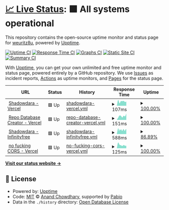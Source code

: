 # [📈 Live Status](https://weuritz8u.github.io/upptime): <!--live status--> **🟩 All systems operational**

This repository contains the open-source uptime monitor and status page for [weuritz8u](https://weuritz8u.github.io), powered by [Upptime](https://github.com/upptime/upptime).

[![Uptime CI](https://github.com/weuritz8u/upptime/workflows/Uptime%20CI/badge.svg)](https://github.com/weuritz8u/upptime/actions?query=workflow%3A%22Uptime+CI%22)
[![Response Time CI](https://github.com/weuritz8u/upptime/workflows/Response%20Time%20CI/badge.svg)](https://github.com/weuritz8u/upptime/actions?query=workflow%3A%22Response+Time+CI%22)
[![Graphs CI](https://github.com/weuritz8u/upptime/workflows/Graphs%20CI/badge.svg)](https://github.com/weuritz8u/upptime/actions?query=workflow%3A%22Graphs+CI%22)
[![Static Site CI](https://github.com/weuritz8u/upptime/workflows/Static%20Site%20CI/badge.svg)](https://github.com/weuritz8u/upptime/actions?query=workflow%3A%22Static+Site+CI%22)
[![Summary CI](https://github.com/weuritz8u/upptime/workflows/Summary%20CI/badge.svg)](https://github.com/weuritz8u/upptime/actions?query=workflow%3A%22Summary+CI%22)

With [Upptime](https://upptime.js.org), you can get your own unlimited and free uptime monitor and status page, powered entirely by a GitHub repository. We use [Issues](https://github.com/weuritz8u/upptime/issues) as incident reports, [Actions](https://github.com/weuritz8u/upptime/actions) as uptime monitors, and [Pages](https://weuritz8u.github.io/upptime) for the status page.

<!--start: status pages-->
<!-- This summary is generated by Upptime (https://github.com/upptime/upptime) -->
<!-- Do not edit this manually, your changes will be overwritten -->
<!-- prettier-ignore -->
| URL | Status | History | Response Time | Uptime |
| --- | ------ | ------- | ------------- | ------ |
| <img alt="" src="https://icons.duckduckgo.com/ip3/shadowdara.vercel.app.ico" height="13"> [Shadowdara - Vercel](https://shadowdara.vercel.app/) | 🟩 Up | [shadowdara-vercel.yml](https://github.com/weuritz8u/upptime/commits/HEAD/history/shadowdara-vercel.yml) | <details><summary><img alt="Response time graph" src="./graphs/shadowdara-vercel/response-time-week.png" height="20"> 107ms</summary><br><a href="https://weuritz8u.github.io/upptime/history/shadowdara-vercel"><img alt="Response time 126" src="https://img.shields.io/endpoint?url=https%3A%2F%2Fraw.githubusercontent.com%2Fweuritz8u%2Fupptime%2FHEAD%2Fapi%2Fshadowdara-vercel%2Fresponse-time.json"></a><br><a href="https://weuritz8u.github.io/upptime/history/shadowdara-vercel"><img alt="24-hour response time 104" src="https://img.shields.io/endpoint?url=https%3A%2F%2Fraw.githubusercontent.com%2Fweuritz8u%2Fupptime%2FHEAD%2Fapi%2Fshadowdara-vercel%2Fresponse-time-day.json"></a><br><a href="https://weuritz8u.github.io/upptime/history/shadowdara-vercel"><img alt="7-day response time 107" src="https://img.shields.io/endpoint?url=https%3A%2F%2Fraw.githubusercontent.com%2Fweuritz8u%2Fupptime%2FHEAD%2Fapi%2Fshadowdara-vercel%2Fresponse-time-week.json"></a><br><a href="https://weuritz8u.github.io/upptime/history/shadowdara-vercel"><img alt="30-day response time 126" src="https://img.shields.io/endpoint?url=https%3A%2F%2Fraw.githubusercontent.com%2Fweuritz8u%2Fupptime%2FHEAD%2Fapi%2Fshadowdara-vercel%2Fresponse-time-month.json"></a><br><a href="https://weuritz8u.github.io/upptime/history/shadowdara-vercel"><img alt="1-year response time 126" src="https://img.shields.io/endpoint?url=https%3A%2F%2Fraw.githubusercontent.com%2Fweuritz8u%2Fupptime%2FHEAD%2Fapi%2Fshadowdara-vercel%2Fresponse-time-year.json"></a></details> | <details><summary><a href="https://weuritz8u.github.io/upptime/history/shadowdara-vercel">100.00%</a></summary><a href="https://weuritz8u.github.io/upptime/history/shadowdara-vercel"><img alt="All-time uptime 100.00%" src="https://img.shields.io/endpoint?url=https%3A%2F%2Fraw.githubusercontent.com%2Fweuritz8u%2Fupptime%2FHEAD%2Fapi%2Fshadowdara-vercel%2Fuptime.json"></a><br><a href="https://weuritz8u.github.io/upptime/history/shadowdara-vercel"><img alt="24-hour uptime 100.00%" src="https://img.shields.io/endpoint?url=https%3A%2F%2Fraw.githubusercontent.com%2Fweuritz8u%2Fupptime%2FHEAD%2Fapi%2Fshadowdara-vercel%2Fuptime-day.json"></a><br><a href="https://weuritz8u.github.io/upptime/history/shadowdara-vercel"><img alt="7-day uptime 100.00%" src="https://img.shields.io/endpoint?url=https%3A%2F%2Fraw.githubusercontent.com%2Fweuritz8u%2Fupptime%2FHEAD%2Fapi%2Fshadowdara-vercel%2Fuptime-week.json"></a><br><a href="https://weuritz8u.github.io/upptime/history/shadowdara-vercel"><img alt="30-day uptime 100.00%" src="https://img.shields.io/endpoint?url=https%3A%2F%2Fraw.githubusercontent.com%2Fweuritz8u%2Fupptime%2FHEAD%2Fapi%2Fshadowdara-vercel%2Fuptime-month.json"></a><br><a href="https://weuritz8u.github.io/upptime/history/shadowdara-vercel"><img alt="1-year uptime 100.00%" src="https://img.shields.io/endpoint?url=https%3A%2F%2Fraw.githubusercontent.com%2Fweuritz8u%2Fupptime%2FHEAD%2Fapi%2Fshadowdara-vercel%2Fuptime-year.json"></a></details>
| <img alt="" src="https://icons.duckduckgo.com/ip3/repo-database-creator.vercel.app.ico" height="13"> [Repo Database Creator - Vercel](https://repo-database-creator.vercel.app/) | 🟩 Up | [repo-database-creator-vercel.yml](https://github.com/weuritz8u/upptime/commits/HEAD/history/repo-database-creator-vercel.yml) | <details><summary><img alt="Response time graph" src="./graphs/repo-database-creator-vercel/response-time-week.png" height="20"> 151ms</summary><br><a href="https://weuritz8u.github.io/upptime/history/repo-database-creator-vercel"><img alt="Response time 129" src="https://img.shields.io/endpoint?url=https%3A%2F%2Fraw.githubusercontent.com%2Fweuritz8u%2Fupptime%2FHEAD%2Fapi%2Frepo-database-creator-vercel%2Fresponse-time.json"></a><br><a href="https://weuritz8u.github.io/upptime/history/repo-database-creator-vercel"><img alt="24-hour response time 247" src="https://img.shields.io/endpoint?url=https%3A%2F%2Fraw.githubusercontent.com%2Fweuritz8u%2Fupptime%2FHEAD%2Fapi%2Frepo-database-creator-vercel%2Fresponse-time-day.json"></a><br><a href="https://weuritz8u.github.io/upptime/history/repo-database-creator-vercel"><img alt="7-day response time 151" src="https://img.shields.io/endpoint?url=https%3A%2F%2Fraw.githubusercontent.com%2Fweuritz8u%2Fupptime%2FHEAD%2Fapi%2Frepo-database-creator-vercel%2Fresponse-time-week.json"></a><br><a href="https://weuritz8u.github.io/upptime/history/repo-database-creator-vercel"><img alt="30-day response time 129" src="https://img.shields.io/endpoint?url=https%3A%2F%2Fraw.githubusercontent.com%2Fweuritz8u%2Fupptime%2FHEAD%2Fapi%2Frepo-database-creator-vercel%2Fresponse-time-month.json"></a><br><a href="https://weuritz8u.github.io/upptime/history/repo-database-creator-vercel"><img alt="1-year response time 129" src="https://img.shields.io/endpoint?url=https%3A%2F%2Fraw.githubusercontent.com%2Fweuritz8u%2Fupptime%2FHEAD%2Fapi%2Frepo-database-creator-vercel%2Fresponse-time-year.json"></a></details> | <details><summary><a href="https://weuritz8u.github.io/upptime/history/repo-database-creator-vercel">100.00%</a></summary><a href="https://weuritz8u.github.io/upptime/history/repo-database-creator-vercel"><img alt="All-time uptime 100.00%" src="https://img.shields.io/endpoint?url=https%3A%2F%2Fraw.githubusercontent.com%2Fweuritz8u%2Fupptime%2FHEAD%2Fapi%2Frepo-database-creator-vercel%2Fuptime.json"></a><br><a href="https://weuritz8u.github.io/upptime/history/repo-database-creator-vercel"><img alt="24-hour uptime 100.00%" src="https://img.shields.io/endpoint?url=https%3A%2F%2Fraw.githubusercontent.com%2Fweuritz8u%2Fupptime%2FHEAD%2Fapi%2Frepo-database-creator-vercel%2Fuptime-day.json"></a><br><a href="https://weuritz8u.github.io/upptime/history/repo-database-creator-vercel"><img alt="7-day uptime 100.00%" src="https://img.shields.io/endpoint?url=https%3A%2F%2Fraw.githubusercontent.com%2Fweuritz8u%2Fupptime%2FHEAD%2Fapi%2Frepo-database-creator-vercel%2Fuptime-week.json"></a><br><a href="https://weuritz8u.github.io/upptime/history/repo-database-creator-vercel"><img alt="30-day uptime 100.00%" src="https://img.shields.io/endpoint?url=https%3A%2F%2Fraw.githubusercontent.com%2Fweuritz8u%2Fupptime%2FHEAD%2Fapi%2Frepo-database-creator-vercel%2Fuptime-month.json"></a><br><a href="https://weuritz8u.github.io/upptime/history/repo-database-creator-vercel"><img alt="1-year uptime 100.00%" src="https://img.shields.io/endpoint?url=https%3A%2F%2Fraw.githubusercontent.com%2Fweuritz8u%2Fupptime%2FHEAD%2Fapi%2Frepo-database-creator-vercel%2Fuptime-year.json"></a></details>
| <img alt="" src="https://icons.duckduckgo.com/ip3/shadowdara.42web.io.ico" height="13"> [Shadowdara - Infinityfree](https://shadowdara.42web.io/) | 🟩 Up | [shadowdara-infinityfree.yml](https://github.com/weuritz8u/upptime/commits/HEAD/history/shadowdara-infinityfree.yml) | <details><summary><img alt="Response time graph" src="./graphs/shadowdara-infinityfree/response-time-week.png" height="20"> 588ms</summary><br><a href="https://weuritz8u.github.io/upptime/history/shadowdara-infinityfree"><img alt="Response time 588" src="https://img.shields.io/endpoint?url=https%3A%2F%2Fraw.githubusercontent.com%2Fweuritz8u%2Fupptime%2FHEAD%2Fapi%2Fshadowdara-infinityfree%2Fresponse-time.json"></a><br><a href="https://weuritz8u.github.io/upptime/history/shadowdara-infinityfree"><img alt="24-hour response time 678" src="https://img.shields.io/endpoint?url=https%3A%2F%2Fraw.githubusercontent.com%2Fweuritz8u%2Fupptime%2FHEAD%2Fapi%2Fshadowdara-infinityfree%2Fresponse-time-day.json"></a><br><a href="https://weuritz8u.github.io/upptime/history/shadowdara-infinityfree"><img alt="7-day response time 588" src="https://img.shields.io/endpoint?url=https%3A%2F%2Fraw.githubusercontent.com%2Fweuritz8u%2Fupptime%2FHEAD%2Fapi%2Fshadowdara-infinityfree%2Fresponse-time-week.json"></a><br><a href="https://weuritz8u.github.io/upptime/history/shadowdara-infinityfree"><img alt="30-day response time 588" src="https://img.shields.io/endpoint?url=https%3A%2F%2Fraw.githubusercontent.com%2Fweuritz8u%2Fupptime%2FHEAD%2Fapi%2Fshadowdara-infinityfree%2Fresponse-time-month.json"></a><br><a href="https://weuritz8u.github.io/upptime/history/shadowdara-infinityfree"><img alt="1-year response time 588" src="https://img.shields.io/endpoint?url=https%3A%2F%2Fraw.githubusercontent.com%2Fweuritz8u%2Fupptime%2FHEAD%2Fapi%2Fshadowdara-infinityfree%2Fresponse-time-year.json"></a></details> | <details><summary><a href="https://weuritz8u.github.io/upptime/history/shadowdara-infinityfree">86.89%</a></summary><a href="https://weuritz8u.github.io/upptime/history/shadowdara-infinityfree"><img alt="All-time uptime 25.01%" src="https://img.shields.io/endpoint?url=https%3A%2F%2Fraw.githubusercontent.com%2Fweuritz8u%2Fupptime%2FHEAD%2Fapi%2Fshadowdara-infinityfree%2Fuptime.json"></a><br><a href="https://weuritz8u.github.io/upptime/history/shadowdara-infinityfree"><img alt="24-hour uptime 98.20%" src="https://img.shields.io/endpoint?url=https%3A%2F%2Fraw.githubusercontent.com%2Fweuritz8u%2Fupptime%2FHEAD%2Fapi%2Fshadowdara-infinityfree%2Fuptime-day.json"></a><br><a href="https://weuritz8u.github.io/upptime/history/shadowdara-infinityfree"><img alt="7-day uptime 86.89%" src="https://img.shields.io/endpoint?url=https%3A%2F%2Fraw.githubusercontent.com%2Fweuritz8u%2Fupptime%2FHEAD%2Fapi%2Fshadowdara-infinityfree%2Fuptime-week.json"></a><br><a href="https://weuritz8u.github.io/upptime/history/shadowdara-infinityfree"><img alt="30-day uptime 25.01%" src="https://img.shields.io/endpoint?url=https%3A%2F%2Fraw.githubusercontent.com%2Fweuritz8u%2Fupptime%2FHEAD%2Fapi%2Fshadowdara-infinityfree%2Fuptime-month.json"></a><br><a href="https://weuritz8u.github.io/upptime/history/shadowdara-infinityfree"><img alt="1-year uptime 25.01%" src="https://img.shields.io/endpoint?url=https%3A%2F%2Fraw.githubusercontent.com%2Fweuritz8u%2Fupptime%2FHEAD%2Fapi%2Fshadowdara-infinityfree%2Fuptime-year.json"></a></details>
| <img alt="" src="https://icons.duckduckgo.com/ip3/no-fucking-cors.vercel.app.ico" height="13"> [no fucking CORS - Vercel](https://no-fucking-cors.vercel.app) | 🟩 Up | [no-fucking-cors-vercel.yml](https://github.com/weuritz8u/upptime/commits/HEAD/history/no-fucking-cors-vercel.yml) | <details><summary><img alt="Response time graph" src="./graphs/no-fucking-cors-vercel/response-time-week.png" height="20"> 125ms</summary><br><a href="https://weuritz8u.github.io/upptime/history/no-fucking-cors-vercel"><img alt="Response time 157" src="https://img.shields.io/endpoint?url=https%3A%2F%2Fraw.githubusercontent.com%2Fweuritz8u%2Fupptime%2FHEAD%2Fapi%2Fno-fucking-cors-vercel%2Fresponse-time.json"></a><br><a href="https://weuritz8u.github.io/upptime/history/no-fucking-cors-vercel"><img alt="24-hour response time 94" src="https://img.shields.io/endpoint?url=https%3A%2F%2Fraw.githubusercontent.com%2Fweuritz8u%2Fupptime%2FHEAD%2Fapi%2Fno-fucking-cors-vercel%2Fresponse-time-day.json"></a><br><a href="https://weuritz8u.github.io/upptime/history/no-fucking-cors-vercel"><img alt="7-day response time 125" src="https://img.shields.io/endpoint?url=https%3A%2F%2Fraw.githubusercontent.com%2Fweuritz8u%2Fupptime%2FHEAD%2Fapi%2Fno-fucking-cors-vercel%2Fresponse-time-week.json"></a><br><a href="https://weuritz8u.github.io/upptime/history/no-fucking-cors-vercel"><img alt="30-day response time 157" src="https://img.shields.io/endpoint?url=https%3A%2F%2Fraw.githubusercontent.com%2Fweuritz8u%2Fupptime%2FHEAD%2Fapi%2Fno-fucking-cors-vercel%2Fresponse-time-month.json"></a><br><a href="https://weuritz8u.github.io/upptime/history/no-fucking-cors-vercel"><img alt="1-year response time 157" src="https://img.shields.io/endpoint?url=https%3A%2F%2Fraw.githubusercontent.com%2Fweuritz8u%2Fupptime%2FHEAD%2Fapi%2Fno-fucking-cors-vercel%2Fresponse-time-year.json"></a></details> | <details><summary><a href="https://weuritz8u.github.io/upptime/history/no-fucking-cors-vercel">100.00%</a></summary><a href="https://weuritz8u.github.io/upptime/history/no-fucking-cors-vercel"><img alt="All-time uptime 100.00%" src="https://img.shields.io/endpoint?url=https%3A%2F%2Fraw.githubusercontent.com%2Fweuritz8u%2Fupptime%2FHEAD%2Fapi%2Fno-fucking-cors-vercel%2Fuptime.json"></a><br><a href="https://weuritz8u.github.io/upptime/history/no-fucking-cors-vercel"><img alt="24-hour uptime 100.00%" src="https://img.shields.io/endpoint?url=https%3A%2F%2Fraw.githubusercontent.com%2Fweuritz8u%2Fupptime%2FHEAD%2Fapi%2Fno-fucking-cors-vercel%2Fuptime-day.json"></a><br><a href="https://weuritz8u.github.io/upptime/history/no-fucking-cors-vercel"><img alt="7-day uptime 100.00%" src="https://img.shields.io/endpoint?url=https%3A%2F%2Fraw.githubusercontent.com%2Fweuritz8u%2Fupptime%2FHEAD%2Fapi%2Fno-fucking-cors-vercel%2Fuptime-week.json"></a><br><a href="https://weuritz8u.github.io/upptime/history/no-fucking-cors-vercel"><img alt="30-day uptime 100.00%" src="https://img.shields.io/endpoint?url=https%3A%2F%2Fraw.githubusercontent.com%2Fweuritz8u%2Fupptime%2FHEAD%2Fapi%2Fno-fucking-cors-vercel%2Fuptime-month.json"></a><br><a href="https://weuritz8u.github.io/upptime/history/no-fucking-cors-vercel"><img alt="1-year uptime 100.00%" src="https://img.shields.io/endpoint?url=https%3A%2F%2Fraw.githubusercontent.com%2Fweuritz8u%2Fupptime%2FHEAD%2Fapi%2Fno-fucking-cors-vercel%2Fuptime-year.json"></a></details>

<!--end: status pages-->

[**Visit our status website →**](https://weuritz8u.github.io/upptime)

## 📄 License

- Powered by: [Upptime](https://github.com/upptime/upptime)
- Code: [MIT](./LICENSE) © [Anand Chowdhary](https://anandchowdhary.com), supported by [Pabio](https://pabio.com)
- Data in the `./history` directory: [Open Database License](https://opendatacommons.org/licenses/odbl/1-0/)
